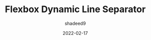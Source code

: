 ---
author: shadeed9
date: 2022-02-17
permalink: false
tags:
  - css
target_url: https://ishadeed.com/article/flexbox-separator/
title: Flexbox Dynamic Line Separator
---